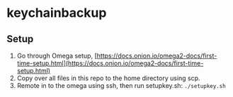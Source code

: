 
# keychainbackup

## Setup

 1. Go through Omega setup, [https://docs.onion.io/omega2-docs/first-time-setup.html](https://docs.onion.io/omega2-docs/first-time-setup.html)
 2. Copy over all files in this repo to the home directory using scp.
 3. Remote in to the omega using ssh, then run setupkey.sh: `./setupkey.sh`
